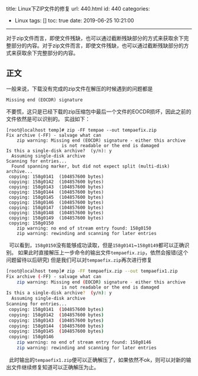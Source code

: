 title: Linux下ZIP文件的修复
url: 440.html
id: 440
categories:
  - Linux
tags: []
toc: true
date: 2019-06-25 10:21:00
---

对于zip文件而言，即使文件残缺，也可以通过截断残缺部分的方式来获取余下完整部分的内容。对于zip文件而言，即使文件残缺，也可以通过截断残缺部分的方式来获取余下完整部分的内容。

<!--more-->

## 正文


一般来说，下载没有完成的zip文件在解压的时候遇到的问题都是
```shell
Missing end (EOCDR) signature
```

不要慌，这只是已经下载的zip压缩包中最后一个文件的EOCDR损坏，因此之前的文件依然是可以识别的。 实战如下：
```shell
[root@localhost temp]# zip -FF tempae --out tempaefix.zip
Fix archive (-FF) - salvage what can
    zip warning: Missing end (EOCDR) signature - either this archive
                     is not readable or the end is damaged
Is this a single-disk archive?  (y/n): y
  Assuming single-disk archive
Scanning for entries...
  Found spanning marker, but did not expect split (multi-disk) archive...
 copying: 158g0141  (104857600 bytes)
 copying: 158g0142  (104857600 bytes)
 copying: 158g0143  (104857600 bytes)
 copying: 158g0144  (104857600 bytes)
 copying: 158g0145  (104857600 bytes)
 copying: 158g0146  (104857600 bytes)
 copying: 158g0147  (104857600 bytes)
 copying: 158g0148  (104857600 bytes)
 copying: 158g0149  (104857600 bytes)
 copying: 158g0150 
    zip warning: no end of stream entry found: 158g0150
    zip warning: rewinding and scanning for later entries
```

  可以看到，`158g0150`没有能够成功读取，但是`158g0141`~`158g0149`都可以正确识别。 如果此时直接解压上一步命令的输出文件`tempaefix.zip`，依然会报错(这个问题留待以后研究) 但是我们可以对`tempaefix.zip`再次进行修复
```bash
[root@localhost temp]# zip -FF tempaefix.zip --out tempaefix1.zip
Fix archive (-FF) - salvage what can
    zip warning: Missing end (EOCDR) signature - either this archive
                     is not readable or the end is damaged
Is this a single-disk archive?  (y/n): y
  Assuming single-disk archive
Scanning for entries...
 copying: 158g0141  (104857600 bytes)
 copying: 158g0142  (104857600 bytes)
 copying: 158g0143  (104857600 bytes)
 copying: 158g0144  (104857600 bytes)
 copying: 158g0145  (104857600 bytes)
 copying: 158g0146 
    zip warning: no end of stream entry found: 158g0146
    zip warning: rewinding and scanning for later entries
```

  此时输出的`tempaefix1.zip`便可以正确解压了，如果依然不ok，则可以对新的输出文件继续修复知道可以正确解压为止。